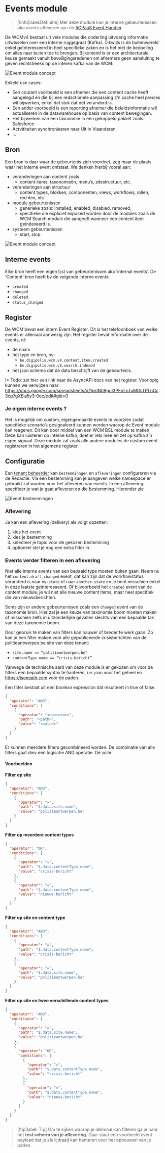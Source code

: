 # Events module

> [!info|label:Definitie]
> Met deze module kan je interne gebeurtenissen aka `events` afleveren aan de [ACPaaS Event Handler](https://acpaas.digipolis.be/nl/product/event-handler-engine). 

De WCMv4 bestaat uit vele modules die onderling uitvoerig informatie uitwisselen over een interne ruggegraat (Kafka). Dikwijls is de buitenwereld enkel geïnteresseerd in heel specifieke zaken en is het niet de bedoeling om alles naar buiten toe te brengen. Bijkomend is er een architecturale keuze gemaakt vanuit beveiligingsredenen om afnemers geen aansluiting te geven rechtstreeks op de interen kafka van de WCM.

![Event module concept](.//modules/assets/wcmv4-event-handler-module-simplified.png 'De event module die zorgt voor het afleveren van zeer specifieke events naar de buitenwereld')

Enkele use cases: 

* Een courant voorbeeld is een afnemer die een content cache heeft aangelegd en die bij een redactionele aanpassing z’n cache heel precies wil bijwerken, enkel dat stuk dat net veranderd is. 
* Een ander voorbeeld is een reporting afnemer die beleidsinformatie wil actualiseren in de datawarehouse op basis van content bewegingen.
* Het bijwerken van een taxonomie in een gekoppeld pakket zoals Salesforce
* Actvititeiten synchroniseren naar Uit in Vlaanderen
* ...

## Bron

Een bron is daar waar de gebeurtenis zich voordoet, zeg maar de plaats waar het interne event ontstaat. We denken hierbij vooral aan:
* veranderingen aan content zoals 
  * content items, taxonomieën, menu’s, sitestructuur, etc.
* veranderingen aan structuur
  * content types, blokken, componenten, views, workflows, rollen, rechten, etc
* module gebeurtenissen
  * generieke zoals: installed, enabled, disabled, removed, 
  * specifieke die expliciet exposed worden door de modules zoals de WCM Search module die aangeeft wanneer een content item geïndexeerd is.
* systeem gebeurtenissen
  * start, stop

![Event module concept](.//modules/assets/wcmv4-event-handler-module-simplified-2.png 'De event module met event bronnen')


## Interne events
Elke bron heeft een eigen lijst van gebeurtenissen aka ‘internal events’. De ‘Content’ bron heeft bv de volgende interne events:

* `created`
* `changed`
* `deleted`
* `status_changed`

## Register
De WCM bevat een intern Event Register. Dit is het telefoonboek van welke events er allemaal aanwezig zijn. Het register bevat informatie over de events, nl:

* de naam
* het type en bron, bv: 
  * `be.digipolis.wcm.v4.content.item.created`
  * `be.digipolis.wcm.v4.search.indexed`
* het json schema dat de data beschrijft van de gebeurtenis.


!> Todo: zet hier een link naar de AsyncAPI docs van het register. Voorlopig kunnen we verwijzen naar: https://docs.google.com/spreadsheets/d/1pklN0Bgul3PFirLnTuMGsTPLnCc3cp7gXEia5y3-0oc/edit#gid=0

### Je eigen interne events ?
Het is mogelijk om custom, eigengemaakte events te voorzien zodat specifieke scenario’s gesignaleerd kunnen worden waarop de Event module kan reageren. Dit kan door middel van een WCM BSL module te maken. Deze kan luisteren op interne kafka, doet er iets mee en zet op kafka z’n eigen signaal. Deze module zal zoals alle andere modules de custom event registreren in het algemene register. 

## Configuratie
Een [tenant beheerder](/redactie/content/toegang-tenant-beheerder) kan `bestemminngen` en `afleveringen` configureren via de Redactie. Via een bestemming kan je aangeven welke namespace er gebruikt zal worden voor het afleveren van events. In een aflevering specifieer je wat je gaat afleveren op die bestemming. Hieronder zie 

![Event bestemmingen](.//modules/assets/wcmv4-event-handler-module-simplified-4.png 'Configureer je afleveringen')

### Aflevering
Je kan een aflevering (delivery) als volgt opzetten:

1. kies het event
2. kies je bestemming
3. selecteer je topic voor de gekozen bestemming
4. optioneel stel je nog een extra filter in.

### Events verder filteren in een aflevering 

Niet alle interne events van een bepaald type moeten buiten gaan. Neem nu het `content.draft_changed` event, dat kan zijn dat de workflowstatus veranderd is naar `my-state` of naar `another-state` en je bent misschien enkel in deze laatste geïnteresseerd.
Of bijvoorbeeld het `created` event van de content module, je wil niet alle nieuwe content items, maar heel specifiek die van nieuwsberichten. 

Soms zijn er andere gebeurtenissen zoals een `changed` event van de taxonomie bron. Hier zal je een keuze van taxonomie boom moeten maken of misschien zelfs in uitzonderlijke gevallen slechts van een bepaalde tak van deze taxonomie boom. 

Door gebruik te maken van filters kan nauwer of breder te werk gaan. Zo kan je een filter maken voor alle gepubliceerde crisisberichten van de politieantwerpen.be site van deze tenant:

* `site.name == “politieantwerpen.be”`
* `contentType.name == “crisis-bericht”`

Vanwege de technische aard van deze module is er gekozen om voor de filters een bepaalde syntax te hanteren, i.e. json voor het geheel en https://jsonpath.com voor de paden.

Een filter bestaat uit een boolean expression dat resulteert in true of false. 

```json
{
  "operator": "AND",
  "conditions": [
    {
      "operator": "<operator>",
      "path": "<path>",
      "value": "<value>"
    }
  ]
}
```

Er kunnen meerdere filters gecombineerd worden. De combinatie van alle filters gaat dmv een logische AND operatie. De volle

#### Voorbeelden

**Filter op site**
```json
{
  "operator": "AND",
  "conditions": [
    {
      "operator": "=",
      "path": "$.data.site.name",
      "value": "politieantwerpen.be"
    }
  ]
}
```

**Filter op meerdere content types**
```json
{
  "operator": "OR",
  "conditions": [
    {
      "operator": "=",
      "path": "$.data.contentType.name",
      "value": "crisis-bericht"
    },
    {
      "operator": "=",
      "path": "$.data.contentType.name",
      "value": "nieuws-bericht"
    }
  ]
}
```

**Filter op site en content type**
```json
{
  "operator": "AND",
  "conditions": [
    {
      "operator": "=",
      "path": "$.data.contentType.name",
      "value": "crisis-bericht"
    },
    {
      "operator": "=",
      "path": "$.data.site.name",
      "value": "politieantwerpen.be"
    }
  ]
}
```

**Filter op site en twee verschillende content types**
```json
{
  "operator": "AND",
  "conditions": [
    {
      "operator": "=",
      "path": "$.data.site.name",
      "value": "politieantwerpen.be"
    },
    {
      "operator": "OR",
      "conditions": [
        {
          "operator": "=",
          "path": "$.data.contentType.name",
          "value": "crisis-bericht"
        },
        {
          "operator": "=",
          "path": "$.data.contentType.name",
          "value": "nieuws-bericht"
        }
      ]
    }
  ]
}
```

> [!tip|label: Tip]
> Om te kijken waarop je allemaal kan filteren ga je naar het **test scherm van je aflevering**. Daar staat een voorbeeld event payload dat je als lijdraad kan hanteren voor het opbouwen van je paden.

